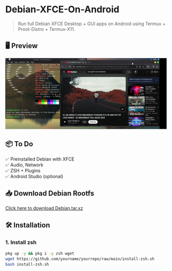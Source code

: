 # Debian-XFCE-On-Android

> Run full Debian XFCE Desktop + GUI apps on Android using Termux + Proot-Distro + Termux-X11.

## 🖥️ Preview

![preview](pic.jpg)

## 📦 To Do

✅ Preinstalled Debian with XFCE  
✅ Audio, Network  
✅ ZSH + Plugins  
✅ Android Studio (optional)

## 📥 Download Debian Rootfs

[Click here to download Debian.tar.xz](https://example.com/debian.tar.xz)

## 🛠️ Installation

### 1. Install zsh

```bash
pkg up -y && pkg i -y zsh wget
wget https://github.com/yourname/yourrepo/raw/main/install-zsh.sh
bash install-zsh.sh
